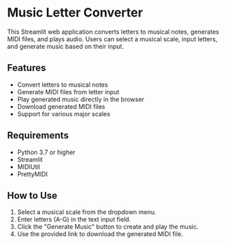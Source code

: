# Music Letter Converter

This Streamlit web application converts letters to musical notes, generates MIDI files, and plays audio. Users can select a musical scale, input letters, and generate music based on their input.

## Features

- Convert letters to musical notes
- Generate MIDI files from letter input
- Play generated music directly in the browser
- Download generated MIDI files
- Support for various major scales

## Requirements

- Python 3.7 or higher
- Streamlit
- MIDIUtil
- PrettyMIDI

## How to Use

1. Select a musical scale from the dropdown menu.
2. Enter letters (A-G) in the text input field.
3. Click the "Generate Music" button to create and play the music.
4. Use the provided link to download the generated MIDI file.
